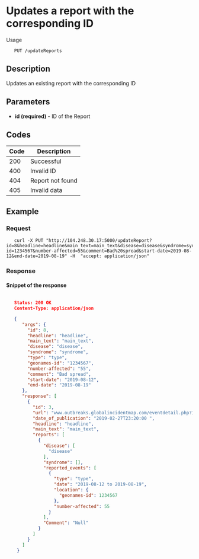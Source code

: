 # Updates a report with the corresponding ID

Usage
```
   PUT /updateReports
```
## Description
Updates an existing report with the corresponding ID

## Parameters
- **id (required)** - ID of the Report

## Codes

| Code | Description |
| ---- | ---------- |
| 200  | Successful |
| 400  | Invalid ID |
| 404  | Report not found |
| 405  | Invalid data |

## Example

### Request
```
   curl -X PUT "http://104.248.30.17:5000/updateReport?id=8&headline=headline&main_text=main_text&disease=disease&syndrome=syndrome&type=type&geonames-id=1234567&number-affected=55&comment=Bad%20spread&start-date=2019-08-12&end-date=2019-08-19" -H  "accept: application/json"
```
### Response
#### Snippet of the response ####
```JSON

   Status: 200 OK
   Content-Type: application/json

   {
      "args": {
        "id": 8,
        "headline": "headline",
        "main_text": "main_text",
        "disease": "disease",
        "syndrome": "syndrome",
        "type": "type",
        "geonames-id": "1234567",
        "number-affected": "55",
        "comment": "Bad spread",
        "start-date": "2019-08-12",
        "end-date": "2019-08-19"
      },
      "response": [
        {
          "id": 3,
          "url": "www.outbreaks.globalincidentmap.com/eventdetail.php?ID=31146",
          "date_of_publication": "2019-02-27T23:20:00 ",
          "headline": "headline",
          "main_text": "main_text",
          "reports": [
            {
              "disease": [
                "disease"
              ],
              "syndrome": [],
              "reported_events": [
                {
                  "type": "type",
                  "date": "2019-08-12 to 2019-08-19",
                  "location": {
                    "geonames-id": 1234567
                  },
                  "number-affected": 55
                }
              ],
              "Comment": "Null"
            }
          ]
        }
      ]
    }
```
